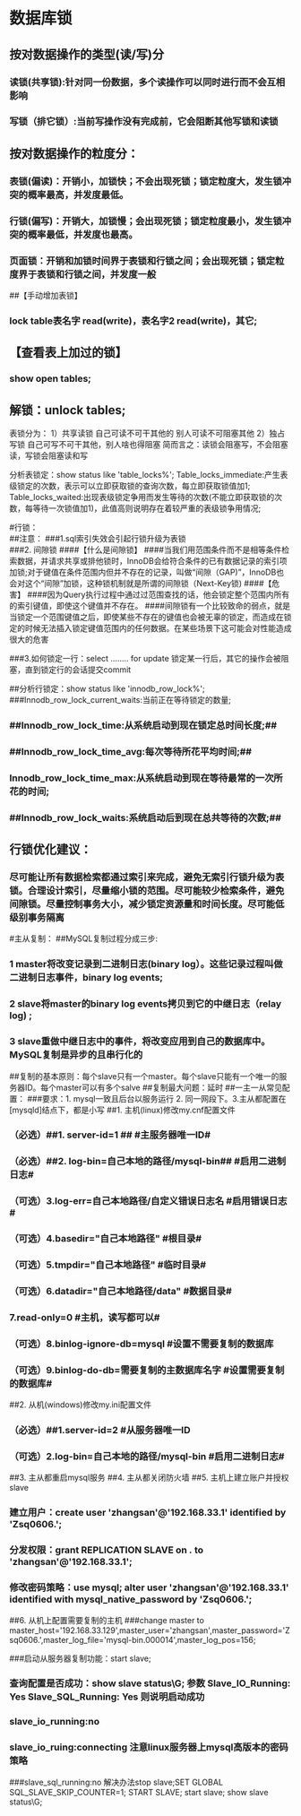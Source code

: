 # 数据库锁
## 按对数据操作的类型(读/写)分
### 读锁(共享锁):针对同一份数据，多个读操作可以同时进行而不会互相影响
### 写锁（排它锁）:当前写操作没有完成前，它会阻断其他写锁和读锁

## 按对数据操作的粒度分：
### 表锁(偏读)：开销小，加锁快；不会出现死锁；锁定粒度大，发生锁冲突的概率最高，并发度最低。
### 行锁(偏写)：开销大，加锁慢；会出现死锁；锁定粒度最小，发生锁冲突的概率最低，并发度也最高。
### 页面锁：开销和加锁时间界于表锁和行锁之间；会出现死锁；锁定粒度界于表锁和行锁之间，并发度一般

##【手动增加表锁】
### lock table表名字 read(write)，表名字2 read(write)，其它;
## 【查看表上加过的锁】
### show open tables;
## 解锁：unlock tables;
表锁分为：
	1）共享读锁 自己可读不可干其他的 别人可读不可阻塞其他
	2）独占写锁 自己可写不可干其他，别人啥也得阻塞
简而言之：读锁会阻塞写，不会阻塞读，写锁会阻塞读和写

分析表锁定：show status like 'table_locks%';
Table_locks_immediate:产生表级锁定的次数，表示可以立即获取锁的查询次数，每立即获取锁值加1;
Table_locks_waited:出现表级锁定争用而发生等待的次数(不能立即获取锁的次数，每等待一次锁值加1)，此值高则说明存在着较严重的表级锁争用情况;

#行锁：	
##注意：
###1.sql索引失效会引起行锁升级为表锁  
###2. 间隙锁
####【什么是间隙锁】
####当我们用范围条件而不是相等条件检索数据，并请求共享或排他锁时，InnoDB会给符合条件的已有数据记录的索引项加锁;对于键值在条件范围内但并不存在的记录，叫做“间隙（GAP)”，InnoDB也会对这个“间隙”加锁，这种锁机制就是所谓的间隙锁（Next-Key锁)
####【危害】
####因为Query执行过程中通过过范围查找的话，他会锁定整个范围内所有的索引键值，即使这个键值并不存在。
####间隙锁有一个比较致命的弱点，就是当锁定一个范围键值之后，即使某些不存在的键值也会被无辜的锁定，而造成在锁定的时候无法插入锁定键值范围内的任何数据。在某些场景下这可能会对性能造成很大的危害

###3.如何锁定一行：select ........ for update 锁定某一行后，其它的操作会被阻塞，直到锁定行的会话提交commit

##分析行锁定：show status like 'innodb_row_lock%';
###Innodb_row_lock_current_waits:当前正在等待锁定的数量;
### ##Innodb_row_lock_time:从系统启动到现在锁定总时间长度;##
### ##Innodb_row_lock_time_avg:每次等待所花平均时间;##
### Innodb_row_lock_time_max:从系统启动到现在等待最常的一次所花的时间;
### ##Innodb_row_lock_waits:系统启动后到现在总共等待的次数;##
## 行锁优化建议：
### 尽可能让所有数据检索都通过索引来完成，避免无索引行锁升级为表锁。合理设计索引，尽量缩小锁的范围。尽可能较少检索条件，避免间隙锁。尽量控制事务大小，减少锁定资源量和时间长度。尽可能低级别事务隔离


#主从复制：
##MySQL复制过程分成三步:
### 1 master将改变记录到二进制日志(binary log）。这些记录过程叫做二进制日志事件，binary log events;
### 2 slave将master的binary log events拷贝到它的中继日志（relay log) ;
### 3 slave重做中继日志中的事件，将改变应用到自己的数据库中。MySQL复制是异步的且串行化的
##复制的基本原则：每个slave只有一个master。每个slave只能有一个唯一的服务器ID。每个master可以有多个salve
##复制最大问题：延时
##一主一从常见配置：
###要求：1. mysql一致且后台以服务运行 2. 同一网段下。3.主从都配置在[mysqld]结点下，都是小写
##1.  主机(linux)修改my.cnf配置文件
###  （必选）##1. server-id=1 ##					#主服务器唯一ID#
###  （必选）##2. log-bin=自己本地的路径/mysql-bin## 			#启用二进制日志#
###  （可选）3.log-err=自己本地路径/自定义错误日志名			#启用错误日志#
###  （可选）4.basedir="自己本地路径"					#根目录#
###  （可选）5.tmpdir="自己本地路径"					#临时目录#
###  （可选）6.datadir="自己本地路径/data"				#数据目录#
###  	     7.read-only=0						#主机，读写都可以#
###  （可选）8.binlog-ignore-db=mysql					#设置不需要复制的数据库
###  （可选）9.binlog-do-db=需要复制的主数据库名字			#设置需要复制的数据库#
##2.  从机(windows)修改my.ini配置文件
###  （必选）##1.server-id=2						#从服务器唯一ID
###  （可选）2.log-bin=自己本地的路径/mysql-bin				#启用二进制日志#
##3.  主从都重启mysql服务
##4.  主从都关闭防火墙
##5.  主机上建立账户并授权slave
### 建立用户：create user 'zhangsan'@'192.168.33.1' identified by 'Zsq0606.';
### 分发权限：grant REPLICATION SLAVE on *.* to 'zhangsan'@'192.168.33.1';
### 修改密码策略：use mysql; alter user 'zhangsan'@'192.168.33.1' identified with mysql_native_password by 'Zsq0606.';
##6.  从机上配置需要复制的主机
###change master to master_host='192.168.33.129',master_user='zhangsan',master_password='Zsq0606.',master_log_file='mysql-bin.000014',master_log_pos=156;

###启动从服务器复制功能：start slave;
### 查询配置是否成功：show slave status\G; 参数 Slave_IO_Running: Yes Slave_SQL_Running: Yes 则说明启动成功
### slave_io_running:no
### slave_io_ruing:connecting  注意linux服务器上mysql高版本的密码策略  
###slave_sql_running:no 解决办法stop slave;SET GLOBAL SQL_SLAVE_SKIP_COUNTER=1; START SLAVE;   start slave;  show slave status\G;
